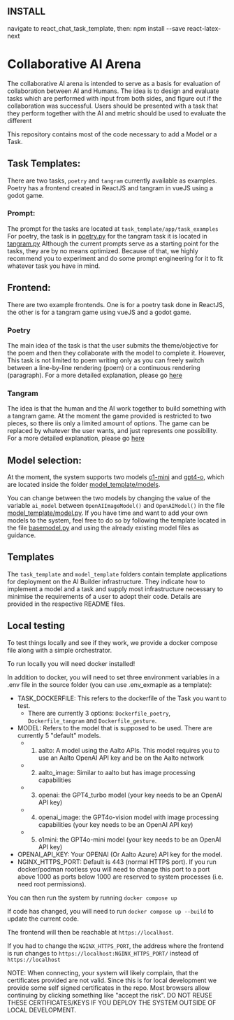 ## INSTALL

navigate to react_chat_task_template, then:
npm install --save react-latex-next

# Collaborative AI Arena

The collaborative AI arena is intended to serve as a basis for evaluation of collaboration between AI and Humans. The idea is to design and evaluate tasks which are performed with input from both sides, and figure out if the collaboration was successful.
Users should be presented with a task that they perform together with the AI and metric should be used to evaluate the different

This repository contains most of the code necessary to add a Model or a Task.

## Task Templates:

There are two tasks, `poetry` and `tangram` currently available as examples. Poetry has a frontend created in ReactJS and tangram in vueJS using a godot game.

### Prompt:

The prompt for the tasks are located at `task_template/app/task_examples` For poetry, the task is in [poetry.py](task_template/app/task_examples/poetry.py)
for the tangram task it is located in [tangram.py](task_template/app/task_examples/tangram.py)
Although the current prompts serve as a starting point for the tasks, they are by no means optimized. Because of that, we highly recommend you to experiment and do some prompt engineering for it to fit whatever task you have in mind.

## Frontend:

There are two example frontends. One is for a poetry task done in ReactJS, the other is for a tangram game using vueJS and a godot game.

### Poetry

The main idea of the task is that the user submits the theme/objective for the poem and then they collaborate with the model to complete it. However, This task is not limited to poem writing only as you can freely switch between a line-by-line rendering (poem) or a continuous rendering (paragraph). For a more detailed explanation, please go [here](task_template/frontend_poetry/README.md)

### Tangram

The idea is that the human and the AI work together to build something with a tangram game. At the moment the game provided is restricted to two pieces, so there iis only a limited amount of options. The game can be replaced by whatever the user wants, and just represents one possibility.
For a more detailed explanation, please go [here](task_template/frontend_tangram/README.md)

## Model selection:

At the moment, the system supports two models [o1-mini](model_template/models/openAI_model.py) and [gpt4-o](model_template/models/openAI_image_model.py), which are located inside the folder [model_template/models](model_template/models).

You can change between the two models by changing the value of the variable `ai_model` between `OpenAIImageModel()` and `OpenAIModel()` in the file [model_template/model.py](model_template/model.py).
If you have time and want to add your own models to the system, feel free to do so by following the template located in the file [basemodel.py](model_template/models/basemodel.py) and using the already existing model files as guidance.

## Templates

The `task_template` and `model_template` folders contain template applications for deployment on the AI Builder infrastructure.
They indicate how to implement a model and a task and supply most infrastructure necessary to minimise the requirements of a user to adopt their code.
Details are provided in the respective README files.

## Local testing
<a id="local-testing"></a>
To test things locally and see if they work, we provide a docker compose file along with a simple orchestrator.

To run locally you will need docker installed!

In addition to docker, you will need to set three environment variables in a .env file in the source folder (you can use .env_exmaple as a template):

- TASK_DOCKERFILE: This refers to the dockerfile of the Task you want to test.
  - There are currently 3 options: `Dockerfile_poetry`, `Dockerfile_tangram` and `Dockerfile_gesture`.
- MODEL: Refers to the model that is supposed to be used. There are currently 5 "default" models.
  - 1. aalto: A model using the Aalto APIs. This model requires you to use an Aalto OpenAI API key and be on the Aalto network
  - 2. aalto_image: Similar to aalto but has image processing capabilities
  - 3. openai: the GPT4_turbo model (your key needs to be an OpenAI API key)
  - 4. openai_image: the GPT4o-vision model with image processing capabilities (your key needs to be an OpenAI API key)
  - 5. o1mini: the GPT4o-mini model (your key needs to be an OpenAI API key)
- OPENAI_API_KEY: Your OPENAI (Or Aalto Azure) API key for the model.
- NGINX_HTTPS_PORT: Default is 443 (normal HTTPS port). If you run docker/podman rootless you will need to change this port to a port above 1000 as ports below 1000 are reserved to system processes (i.e. need root permissions).

You can then run the system by running `docker compose up`

If code has changed, you will need to run `docker compose up --build` to update the current code.

The frontend will then be reachable at `https://localhost`.

If you had to change the `NGINX_HTTPS_PORT`, the address where the frontend is run changes to `https://localhost:NGINX_HTTPS_PORT/` instead of `https://localhost`

NOTE: When connecting, your system will likely complain, that the certificates provided are not valid. Since this is for local development we provide some self signed certificates in the repo. Most browsers allow continuing by clicking something like "accept the risk".
DO NOT REUSE THESE CERTIFICATES/KEYS IF YOU DEPLOY THE SYSTEM OUTSIDE OF LOCAL DEVELOPMENT.

